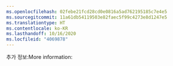 ```yaml
---
ms.openlocfilehash: 02febe21fcd28cd0e0816a5ad762195185c7e4e5
ms.sourcegitcommit: 11a61db54119503e82faec5f99c4273e8d1247e5
ms.translationtype: HT
ms.contentlocale: ko-KR
ms.lasthandoff: 10/16/2020
ms.locfileid: "4069878"
---
```

<span data-ttu-id="809ba-101">추가 정보:</span><span class="sxs-lookup"><span data-stu-id="809ba-101">More information:</span></span>